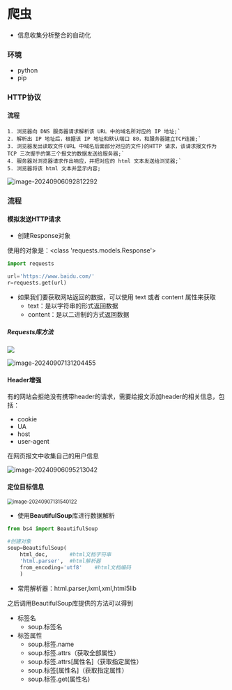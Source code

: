 # 爬虫

- 信息收集分析整合的自动化

### 环境

- python
- pip

### HTTP协议

#### 流程

```
1. 浏览器向 DNS 服务器请求解析该 URL 中的域名所对应的 IP 地址;`
2. 解析出 IP 地址后，根据该 IP 地址和默认端口 80，和服务器建立TCP连接;`
3. 浏览器发出读取文件(URL 中域名后面部分对应的文件)的HTTP 请求，该请求报文作为 TCP 三次握手的第三个报文的数据发送给服务器;`
4. 服务器对浏览器请求作出响应，并把对应的 html 文本发送给浏览器;`
5. 浏览器将该 html 文本并显示内容;
```

![image-20240906092812292](C:\Users\泰来\AppData\Roaming\Typora\typora-user-images\image-20240906092812292.png)

### 流程

#### 模拟发送HTTP请求

- 创建Response对象

使用的对象是：<class 'requests.models.Response'>

```python
import requests

url='https://www.baidu.com/'
r=requests.get(url)
```

- 如果我们要获取网站返回的数据，可以使用 text 或者 content 属性来获取
  - text：是以字符串的形式返回数据
  - content：是以二进制的方式返回数据

##### Requests库方法

![](C:\Users\泰来\AppData\Roaming\Typora\typora-user-images\image-20240907131119973.png)

![image-20240907131204455](C:\Users\泰来\AppData\Roaming\Typora\typora-user-images\image-20240907131204455.png)

#### Header增强

有的网站会拒绝没有携带header的请求，需要给报文添加header的相关信息，包括：

- cookie
- UA
- host
- user-agent

在网页报文中收集自己的用户信息

![image-20240906095213042](C:\Users\泰来\AppData\Roaming\Typora\typora-user-images\image-20240906095213042.png)

#### 定位目标信息

<img src="C:\Users\泰来\AppData\Roaming\Typora\typora-user-images\image-20240907131540122.png" alt="image-20240907131540122" style="zoom: 80%;" />



- 使用**BeautifulSoup**库进行数据解析

```python
from bs4 import BeautifulSoup

#创建对象
soup=BeautifulSoup(
    html_doc,		#html文档字符串
    'html.parser',	#html解析器
    from_encoding='utf8'	#html文档编码
	)
```

- 常用解析器：html.parser,lxml,xml,html5lib

之后调用BeautifulSoup库提供的方法可以得到

- 标签名
  - soup.标签名
- 标签属性
  - soup.标签.name
  - soup.标签.attrs（获取全部属性）
  - soup.标签.attrs[属性名]（获取指定属性）
  - soup.标签[属性名]（获取指定属性）
  - soup.标签.get(属性名)
